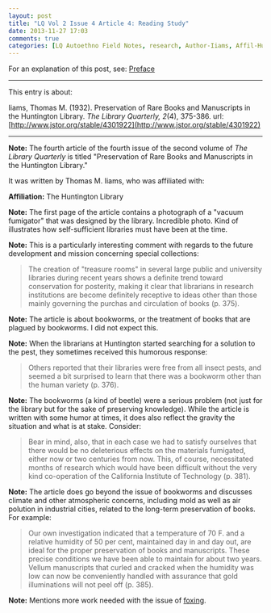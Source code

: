 ```yaml
---
layout: post
title: "LQ Vol 2 Issue 4 Article 4: Reading Study"
date: 2013-11-27 17:03
comments: true
categories: [LQ Autoethno Field Notes, research, Author-Iiams, Affil-Huntington Library]
---
```


For an explanation of this post, see:
[Preface](/blog/2013/08/14/lq-autoethnography-research-journal-preface/)

---

This entry is about:

Iiams, Thomas M. (1932). Preservation of Rare Books and
Manuscripts in the Huntington Library. *The Library Quarterly,
2*(4), 375-386.
url:[http://www.jstor.org/stable/4301922](http://www.jstor.org/stable/4301922)


---

**Note:** The fourth article of the fourth issue of the second
volume of *The Library Quarterly* is titled "Preservation of Rare
Books and Manuscripts in the Huntington Library."

It was written by Thomas M. Iiams, who was affiliated with:

**Affiliation:** The Huntington Library

**Note:** The first page of the article contains a photograph of a
"vacuum fumigator" that was designed by the library. Incredible
photo. Kind of illustrates how self-sufficient libraries must have
been at the time.

**Note:** This is a particularly interesting comment with regards
to the future development and mission concerning special
collections:

> The creation of "treasure rooms" in several large public and
> university libraries during recent years shows a definite trend
> toward conservation for posterity, making it clear that
> librarians in research institutions are become definitely
> receptive to ideas other than those mainly governing the purchas
> and circulation of books (p. 375).

**Note:** The article is about bookworms, or the treatment of
books that are plagued by bookworms. I did not expect this.

**Note:** When the librarians at Huntington started searching for
a solution to the pest, they sometimes received this humorous
response:

> Others reported that their libraries were free from all insect
> pests, and seemed a bit surprised to learn that there was a
> bookworm other than the human variety (p. 376).

**Note:** The bookworms (a kind of beetle) were a serious problem
(not just for the library but for the sake of preserving
knowledge). While the article is written with some humor at times,
it does also reflect the gravity the situation and what is at
stake. Consider:

> Bear in mind, also, that in each case we had to satisfy
> ourselves that there would be no deleterious effects on the
> materials fumigated, either now or two centuries from now. This,
> of course, necessitated months of research which would have been
> difficult without the very kind co-operation of the California
> Institute of Technology (p. 381).

**Note:** The article does go beyond the issue of bookworms and
discusses climate and other atmospheric concerns, including mold
as well as air polution in industrial cities, related to the
long-term preservation of books. For example:

> Our own investigation indicated that a temperature of 70 F. and
> a relative humidity of 50 per cent, maintained day in and day
> out, are ideal for the proper preservation of books and
> manuscripts. These precise conditions we have been able to
> maintain for about two years. Vellum manuscripts that curled and
> cracked when the humidity was low can now be conveniently
> handled with assurance that gold illuminations will not peel off
> (p. 385).

**Note:** Mentions more work needed with the issue of
[foxing](https://en.wikipedia.org/wiki/Foxing).
